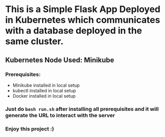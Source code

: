 # This is a Simple Flask App Deployed in Kubernetes which communicates with a database deployed in the same cluster.
## Kubernetes Node Used: Minikube
### Prerequisites:
* Minikube installed in local setup
* kubectl installed in local setup
* Docker installed in local setup
### Just do ```bash run.sh``` after installing all prerequisites and it will generate the URL to interact with the server
### Enjoy this project :)

